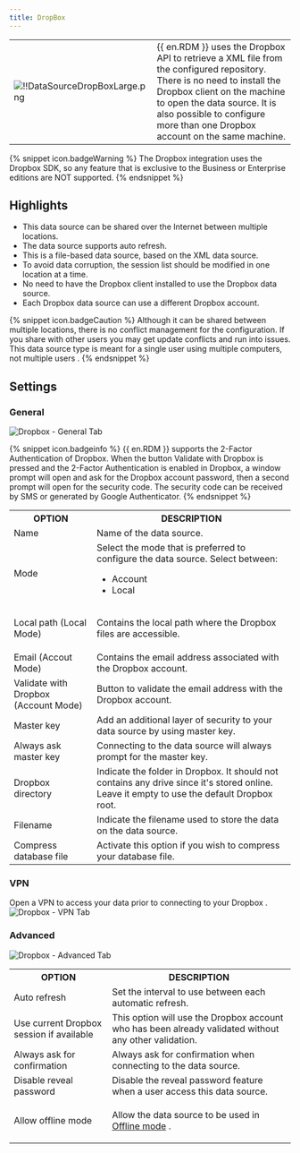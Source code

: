 ```yaml
---
title: DropBox
---
```

<table>
	<tr>
		<td>

![!!DataSourceDropBoxLarge.png](https://webdevolutions.azureedge.net/docs/common/DataSourceDropBoxLarge.png) 
		</td>
		<td>
{{ en.RDM }} uses the Dropbox API to retrieve a XML file from the configured repository. There is no need to install the Dropbox client on the machine to open the data source. It is also possible to configure more than one Dropbox account on the same machine. 
		</td>
	</tr>
</table>

{% snippet icon.badgeWarning %} 
The Dropbox integration uses the Dropbox SDK, so any feature that is exclusive to the Business or Enterprise editions are NOT supported. 
{% endsnippet %}
 
## Highlights 

* This data source can be shared over the Internet between multiple locations. 
* The data source supports auto refresh. 
* This is a file-based data source, based on the XML data source. 
* To avoid data corruption, the session list should be modified in one location at a time. 
* No need to have the Dropbox client installed to use the Dropbox data source. 
* Each Dropbox data source can use a different Dropbox account. 

{% snippet icon.badgeCaution %} 
Although it can be shared between multiple locations, there is no conflict management for the configuration. If you share with other users you may get update conflicts and run into issues. This data source type is meant for a single   user using multiple computers, not multiple users . 
{% endsnippet %}
 
## Settings 

### General 

![Dropbox - General Tab](https://webdevolutions.azureedge.net/docs/en/rdm/windows/clip10808.png) 

{% snippet icon.badgeinfo %} 
{{ en.RDM }} supports the 2-Factor Authentication of Dropbox. When the button Validate with Dropbox is   pressed and the 2-Factor Authentication is enabled in Dropbox, a window prompt will open and ask for the Dropbox account password, then a second prompt will open for the security code. The security code can be received by SMS or generated by Google Authenticator. 
{% endsnippet %}
 
<table>
	<tr>
		<th>
OPTION 
		</th>
		<th>
DESCRIPTION 
		</th>
	</tr>
	<tr>
		<td>
Name 
		</td>
		<td>
Name of the data source. 
		</td>
	</tr>
	<tr>
		<td>
Mode 
		</td>
		<td>
Select the mode that is preferred to configure the data source. Select between: 

* Account 
* Local 
		</td>
	</tr>
	<tr>
		<td>
Local path (Local Mode) 
		</td>
		<td>
Contains the local path where the Dropbox files are accessible. 
		</td>
	</tr>
	<tr>
		<td>
Email (Accout Mode) 
		</td>
		<td>
Contains the email address associated with the Dropbox account. 
		</td>
	</tr>
	<tr>
		<td>
Validate with Dropbox (Account Mode) 
		</td>
		<td>
Button to validate the email address with the Dropbox account. 
		</td>
	</tr>
	<tr>
		<td>
Master key 
		</td>
		<td>
Add an additional layer of security to your data source by using master key. 
		</td>
	</tr>
	<tr>
		<td>
Always ask master key 
		</td>
		<td>
Connecting to the data source will always prompt for the master key. 
		</td>
	</tr>
	<tr>
		<td>
Dropbox directory 
		</td>
		<td>
Indicate the folder in Dropbox. It should not contains any drive since it's stored online. Leave it empty to use the default Dropbox root. 
		</td>
	</tr>
	<tr>
		<td>
Filename 
		</td>
		<td>
Indicate the filename used to store the data on the data source. 
		</td>
	</tr>
	<tr>
		<td>
Compress database file 
		</td>
		<td>
Activate this option if you wish to compress your database file. 
		</td>
	</tr>
</table>

### VPN 

Open a VPN to access your data prior to connecting to your Dropbox .  
![Dropbox - VPN Tab](https://webdevolutions.azureedge.net/docs/en/rdm/windows/DropboxVPN.png) 

### Advanced 

![Dropbox - Advanced Tab](https://webdevolutions.azureedge.net/docs/en/rdm/windows/clip10809.png) 

<table>
	<tr>
		<th>
OPTION 
		</th>
		<th>
DESCRIPTION 
		</th>
	</tr>
	<tr>
		<td>
Auto refresh 
		</td>
		<td>
Set the interval to use between each automatic refresh. 
		</td>
	</tr>
	<tr>
		<td>
Use current Dropbox session if available 
		</td>
		<td>
This option will use the Dropbox account who has been already validated without any other validation. 
		</td>
	</tr>
	<tr>
		<td>
Always ask for confirmation 
		</td>
		<td>
Always ask for confirmation when connecting to the data source. 
		</td>
	</tr>
	<tr>
		<td>
Disable reveal password 
		</td>
		<td>
Disable the reveal password feature when a user access this data source. 
		</td>
	</tr>
	<tr>
		<td>
Allow offline mode 
		</td>
		<td>

Allow the data source to be used in [Offline mode](/rdm/windows/data-sources/offline-mode/) . 
		</td>
	</tr>
</table>


